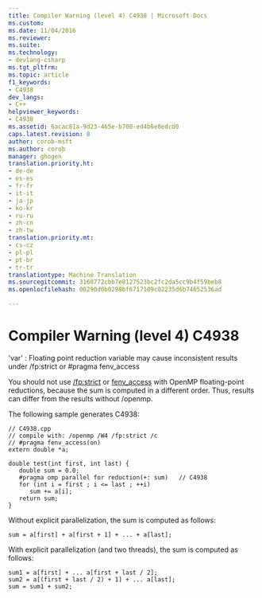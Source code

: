 ```yaml
---
title: Compiler Warning (level 4) C4938 | Microsoft Docs
ms.custom: 
ms.date: 11/04/2016
ms.reviewer: 
ms.suite: 
ms.technology:
- devlang-csharp
ms.tgt_pltfrm: 
ms.topic: article
f1_keywords:
- C4938
dev_langs:
- C++
helpviewer_keywords:
- C4938
ms.assetid: 6acac81a-9d23-465e-b700-ed4b6e8edcd0
caps.latest.revision: 8
author: corob-msft
ms.author: corob
manager: ghogen
translation.priority.ht:
- de-de
- es-es
- fr-fr
- it-it
- ja-jp
- ko-kr
- ru-ru
- zh-cn
- zh-tw
translation.priority.mt:
- cs-cz
- pl-pl
- pt-br
- tr-tr
translationtype: Machine Translation
ms.sourcegitcommit: 3168772cbb7e8127523bc2fc2da5cc9b4f59beb8
ms.openlocfilehash: 00290d0b0298bf6717109c02235d6b74652536ad

---
```

# Compiler Warning (level 4) C4938
'var' : Floating point reduction variable may cause inconsistent results under /fp:strict or #pragma fenv_access  
  
 You should not use [/fp:strict](../../build/reference/fp-specify-floating-point-behavior.md) or [fenv_access](../../preprocessor/fenv-access.md) with OpenMP floating-point reductions, because the sum is computed in a different order. Thus, results can differ from the results without /openmp.  
  
 The following sample generates C4938:  
  
```  
// C4938.cpp  
// compile with: /openmp /W4 /fp:strict /c  
// #pragma fenv_access(on)  
extern double *a;   
  
double test(int first, int last) {   
   double sum = 0.0;   
   #pragma omp parallel for reduction(+: sum)   // C4938  
   for (int i = first ; i <= last ; ++i)   
      sum += a[i];   
   return sum;   
}  
```  
  
 Without explicit parallelization, the sum is computed as follows:  
  
```  
sum = a[first] + a[first + 1] + ... + a[last];   
```  
  
 With explicit parallelization (and two threads), the sum is computed as follows:  
  
```  
sum1 = a[first] + ... a[first + last / 2];   
sum2 = a[(first + last / 2) + 1] + ... a[last];   
sum = sum1 + sum2;  
```


<!--HONumber=Jan17_HO2-->


